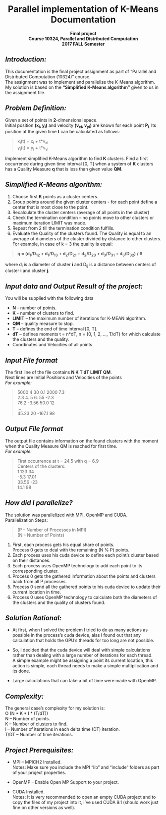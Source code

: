 <h1 align="center">Parallel implementation of K-Means</br>Documentation</h1>

<p align="center">
    <b>Final project</br>
Course 10324, Parallel and Distributed Computation</br>
2017 FALL Semester</b></br></p>


## ***Introduction:***
This documentation is the final project assignment as part of “Parallel and Distributed Computation (10324)” course.  
The assignment was to implement and parallelize the K-Means algorithm.  
My solution is based on the **“Simplified K-Means algorithm”** given to us in the assignment file.


## ***Problem Definition:***
Given a set of points in **2**-dimensional space.  
Initial position **(x<sub>i</sub>, y<sub>i</sub>)** and velocity **(v<sub>xi</sub>, v<sub>yi</sub>)** are known for each point **P<sub>i</sub>**<sub>.</sub> Its position at the given time **t** can be calculated as follows:  


> x<sub>i</sub>(t) = x<sub>i</sub> + t\*v<sub>xi</sub>  
y<sub>i</sub>(t) = y<sub>i</sub> + t\*v<sub>yi</sub>

Implement simplified K-Means algorithm to find **K** clusters. Find a first occurrence during given time interval \[0, T\] when a system of **K** clusters has a Quality Measure **q** that is less than given value **QM**.


## ***Simplified K-Means algorithm:***
1.  Choose first **K** points as a cluster centers.
2.  Group points around the given cluster centers - for each point
    define a center that is most close to the point.
3.  Recalculate the cluster centers (average of all points in
    the cluster)
4.  Check the termination condition – no points move to other clusters
    or maximum iteration LIMIT was made.
5.  Repeat from 2 till the termination condition fulfills.
6.  Evaluate the Quality of the clusters found. The Quality is equal to
    an average of diameters of the cluster divided by distance to
    other clusters. For example, in case of k = 3 the quality is equal:  
> **q = (d<sub>1</sub>/D<sub>12</sub> + d<sub>1</sub>/D<sub>13</sub> + d<sub>2</sub>/D<sub>21</sub> + d<sub>2</sub>/D<sub>23</sub> + d<sub>3</sub>/D<sub>31</sub> + d<sub>3</sub>/D<sub>32</sub>) / 6**  

where d<sub>i</sub> is a diameter of cluster **i** and D<sub>ij</sub> is a distance between centers of cluster **i** and cluster **j**.


## ***Input data and Output Result of the project:***
You will be supplied with the following data  
-   **N** - number of points.
-   **K** - number of clusters to find.
-   **LIMIT** – the maximum number of iterations for K-MEAN algorithm.
-   **QM** – quality measure to stop.
-   **T** – defines the end of time interval \[0, T\].
-   **dT** – defines moments t = n\*dT, n = {0, 1, 2, …, T/dT} for which
    calculate the clusters and the quality.
-   Coordinates and Velocities of all points.


## ***Input File format***
The first line of the file contains **N K T dT LIMIT QM**.  
Next lines are Initial Positions and Velocities of the points  
*For example:*  
>5000 4 30 0.1 2000 7.3  
2.3 4. 5 6. 55 -2.3  
76.2 -3.56 50.0 12  
…  
45.23 20 -167.1 98


## ***Output File format***
The output file contains information on the found clusters with the moment when the Quality Measure QM is reached for first time.  
*For example:*  
>First occurrence at t = 24.5 with q = 6.9  
Centers of the clusters:  
1.123 34  
-5.3 17.01  
33.56 -23  
14.1 98  


## ***How did I parallelize?***
The solution was parallelized with MPI, OpenMP and CUDA.  
Parallelization Steps:  
> (P – Number of Processes in MPI)  
(N – Number of Points)

1.  First, each process gets his equal share of points.  
    Process 0 gets to deal with the remaining (N % P) points.
2.  Each process uses his cuda device to define each point’s cluster
    based on their distances.
3.  Each process uses OpenMP technology to add each point to its
    corresponding cluster.
4.  Process 0 gets the gathered information about the points and
    clusters back from all P processes.
5.  Process 0 send all the gathered points to his cuda device to update
    their current location in time.
6.  Process 0 uses OpenMP technology to calculate both the diameters of
    the clusters and the quality of clusters found.


## ***Solution Rational:***

-   At first, when I solved the problem I tried to do as many actions as
    possible in the process’s cuda device, alas I found out that any
    calculation that holds the GPU’s threads for too long are
    not possible.

-   So, I decided that the cuda device will deal with simple
    calculations rather than dealing with a large number of iterations
    for each thread.  
    A simple example might be assigning a point its current location,
    this action is simple, each thread needs to make a simple
    multiplication and its done.

-   Large calculations that can take a bit of time were made
    with OpenMP.


## ***Complexity:***
The general case’s complexity for my solution is:  
O (N \* K \* I \* (T/dT))  
N – Number of points.  
K – Number of clusters to find.  
I – Number of iterations in each delta time (DT) iteration.  
T/DT – Number of time iterations.


## ***Project Prerequisites:***

-   MPI – MPICH2 Installed.  
    Notes: Make sure you include the MPI “lib” and “include” folders as
    part of your project properties.

-   OpenMP – Enable Open MP Support to your project.

-   CUDA Installed.  
    Notes: It is very recommended to open an empty CUDA project and to
    copy the files of my project into it, I’ve used CUDA 9.1 (should
    work just fine on other versions as well).

